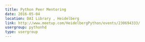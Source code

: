 ```yaml
---
title: Python Peer Mentoring
date: 2016-05-04
location: DAI Library , Heidelberg
link: http://www.meetup.com/HeidelbergPython/events/230694333/
usergroup: pythonhd
type: usergroup
---
```


